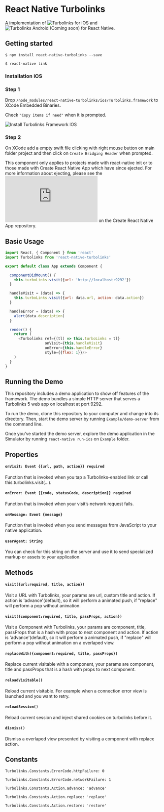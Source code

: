 # React Native Turbolinks
A implementation of ![Turbolinks for iOS](https://github.com/turbolinks/turbolinks-ios) and ![Turbolinks Android (Coming soon)](https://github.com/turbolinks/turbolinks-android) for React Native.

## Getting started
`$ npm install react-native-turbolinks --save`

`$ react-native link`

### Installation iOS

### Step 1
Drop `/node_modules/react-native-turbolinks/ios/Turbolinks.framework` to XCode Embedded Binaries.

Check `"Copy items if need"` when it is prompted.

![Install Turbolinks Framework IOS](https://raw.githubusercontent.com/lazaronixon/react-native-turbolinks/master/Example/screenshots/install-turbolinks-framework-ios.jpg)

### Step 2
On XCode add a empty swift file clicking with right mouse button on main folder project and then click on `Create Bridging Header` when prompted.

This component only applies to projects made with react-native init or to those made with Create React Native App which have since ejected. For more information about ejecting, please see the ![guide](https://github.com/react-community/create-react-native-app/blob/master/EJECTING.md) on the Create React Native App repository.

## Basic Usage
```javascript
import React, { Component } from 'react'
import Turbolinks from 'react-native-turbolinks'

export default class App extends Component {

  componentDidMount() {
    this.turboLinks.visit({url: 'http://localhost:9292'})
  }

  handleVisit = (data) => {
    this.turboLinks.visit({url: data.url, action: data.action})
  }

  handleError = (data) => {
    alert(data.description)
  }

  render() {
    return (
      <Turbolinks ref={(tl) => this.turboLinks = tl}
                  onVisit={this.handleVisit}
                  onError={this.handleError}
                  style={{flex: 1}}/>
    )
  }
}
```

## Running the Demo
This repository includes a demo application to show off features of the framework. The demo bundles a simple HTTP server that serves a Turbolinks 5 web app on localhost at port 9292.

To run the demo, clone this repository to your computer and change into its directory. Then, start the demo server by running `Example/demo-server` from the command line.

Once you’ve started the demo server, explore the demo application in the Simulator by running `react-native run-ios` on `Example` folder.

## Properties

#### `onVisit: Event {{url, path, action}} required`
Function that is invoked when you tap a Turbolinks-enabled link or call this.turbolinks.visit(...).

#### `onError: Event {{code, statusCode, description}} required`
Function that is invoked when your visit’s network request fails.

#### `onMessage: Event {message}`
Function that is invoked when you send messages from JavaScript to your native application.

#### `userAgent: String`
You can check for this string on the server and use it to send specialized markup or assets to your application.

## Methods

#### `visit({url:required, title, action})`
Visit a URL with Turbolinks, your params are url, custom title and action. If action is 'advance'(default), so it will perform a animated push, if "replace" will perform a pop without animation.

#### `visit({component:required, title, passProps, action})`
Visit a Component with Turbolinks, your params are component, title, passProps that is a hash with props to next component and action. If action is 'advance'(default), so it will perform a animated push, if "replace" will perform a pop without animation on a overlaped view.

#### `replaceWith({component:required, title, passProps})`
Replace current visitable with a component, your params are component, title and passProps that is a hash with props to next component.

#### `reloadVisitable()`
Reload current visitable. For example when a connection error view is launched and you want to retry.

#### `reloadSession()`
Reload current session and inject shared cookies on turbolinks before it.

#### `dismiss()`
Dismiss a overlaped view presented by visiting a component with replace action.

## Constants

`Turbolinks.Constants.ErrorCode.httpFailure: 0`

`Turbolinks.Constants.ErrorCode.networkFailure: 1`

`Turbolinks.Constants.Action.advance: 'advance'`

`Turbolinks.Constants.Action.replace: 'replace'`

`Turbolinks.Constants.Action.restore: 'restore'`
